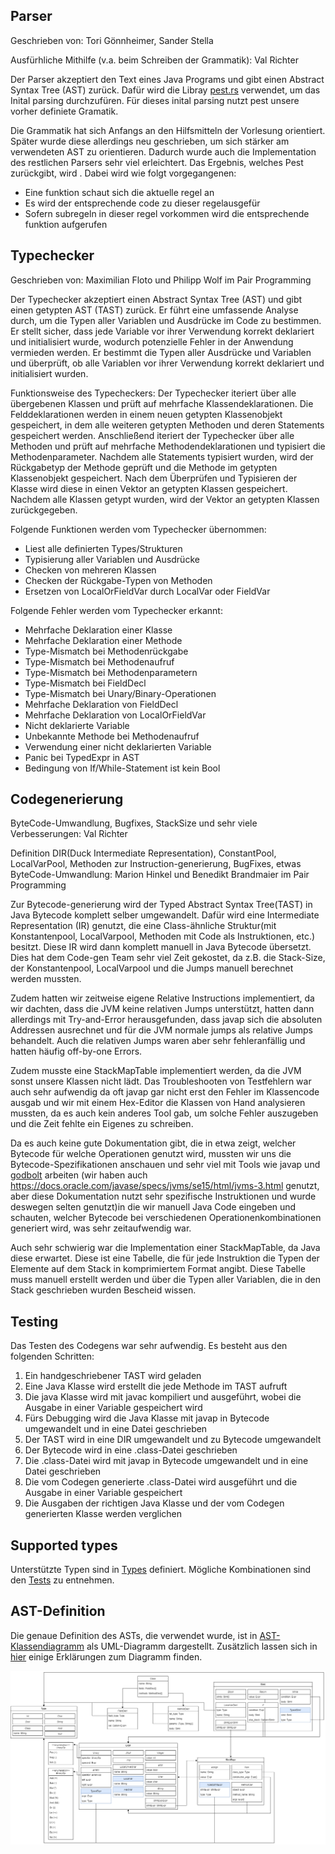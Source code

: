 ## Parser

Geschrieben von: Tori Gönnheimer, Sander Stella

Ausfürhliche Mithilfe (v.a. beim Schreiben der Grammatik): Val Richter

Der Parser akzeptiert den Text eines Java Programs und gibt einen Abstract Syntax Tree (AST) zurück.
Dafür wird die Libray [pest.rs](https://pest.rs/) verwendet, um das Inital parsing durchzufüren.
Für dieses inital parsing nutzt pest unsere vorher definiete Gramatik.

Die Grammatik hat sich Anfangs an den Hilfsmitteln der Vorlesung orientiert. Später wurde diese allerdings neu geschrieben, um sich stärker am verwendeten AST zu orientieren. Dadurch wurde auch die Implementation des restlichen Parsers sehr viel erleichtert.
Das Ergebnis, welches Pest zurückgibt, wird .
Dabei wird wie folgt vorgegangenen:

-   Eine funktion schaut sich die aktuelle regel an
-   Es wird der entsprechende code zu dieser regelausgefür
-   Sofern subregeln in dieser regel vorkommen wird die entsprechende funktion aufgerufen

## Typechecker

Geschrieben von: Maximilian Floto und Philipp Wolf im Pair Programming

Der Typechecker akzeptiert einen Abstract Syntax Tree (AST) und gibt einen getypten AST (TAST) zurück.
Er führt eine umfassende Analyse durch, um die Typen aller Variablen und Ausdrücke im Code zu bestimmen.
Er stellt sicher, dass jede Variable vor ihrer Verwendung korrekt deklariert und initialisiert wurde, wodurch potenzielle Fehler in der Anwendung vermieden werden.
Er bestimmt die Typen aller Ausdrücke und Variablen und überprüft, ob alle Variablen vor ihrer Verwendung korrekt deklariert und initialisiert wurden.

Funktionsweise des Typecheckers:
Der Typechecker iteriert über alle übergebenen Klassen und prüft auf mehrfache Klassendeklarationen. Die Felddeklarationen werden in einem neuen getypten Klassenobjekt gespeichert, in dem alle weiteren getypten Methoden und deren Statements gespeichert werden. Anschließend iteriert der Typechecker über alle Methoden und prüft auf mehrfache Methodendeklarationen und typisiert die Methodenparameter. Nachdem alle Statements typisiert wurden, wird der Rückgabetyp der Methode geprüft und die Methode im getypten Klassenobjekt gespeichert. Nach dem Überprüfen und Typisieren der Klasse wird diese in einen Vektor an getypten Klassen gespeichert. Nachdem alle Klassen getypt wurden, wird der Vektor an getypten Klassen zurückgegeben.

Folgende Funktionen werden vom Typechecker übernommen:

-   Liest alle definierten Types/Strukturen
-   Typisierung aller Variablen und Ausdrücke
-   Checken von mehreren Klassen
-   Checken der Rückgabe-Typen von Methoden
-   Ersetzen von LocalOrFieldVar durch LocalVar oder FieldVar

Folgende Fehler werden vom Typechecker erkannt:

-   Mehrfache Deklaration einer Klasse
-   Mehrfache Deklaration einer Methode
-   Type-Mismatch bei Methodenrückgabe
-   Type-Mismatch bei Methodenaufruf
-   Type-Mismatch bei Methodenparametern
-   Type-Mismatch bei FieldDecl
-   Type-Mismatch bei Unary/Binary-Operationen
-   Mehrfache Deklaration von FieldDecl
-   Mehrfache Deklaration von LocalOrFieldVar
-   Nicht deklarierte Variable
-   Unbekannte Methode bei Methodenaufruf
-   Verwendung einer nicht deklarierten Variable
-   Panic bei TypedExpr in AST
-   Bedingung von If/While-Statement ist kein Bool

## Codegenerierung

ByteCode-Umwandlung, Bugfixes, StackSize und sehr viele Verbesserungen: Val Richter

Definition DIR(Duck Intermediate Representation), ConstantPool, LocalVarPool, Methoden zur Instruction-generierung, BugFixes, etwas ByteCode-Umwandlung: Marion Hinkel und Benedikt Brandmaier im Pair Programming

Zur Bytecode-generierung wird der Typed Abstract Syntax Tree(TAST) in Java Bytecode komplett selber
umgewandelt. Dafür wird eine Intermediate Representation (IR) genutzt, die eine Class-ähnliche Struktur(mit Konstantenpool, LocalVarpool, Methoden mit Code als Instruktionen, etc.)
besitzt. Diese IR wird dann komplett manuell in Java Bytecode übersetzt. Dies hat dem Code-gen Team sehr viel
Zeit gekostet, da z.B. die Stack-Size, der Konstantenpool, LocalVarpool und die Jumps manuell berechnet werden mussten.

Zudem hatten wir zeitweise eigene Relative Instructions implementiert, da wir dachten, dass die JVM keine relativen Jumps
unterstützt, hatten dann allerdings mit Try-and-Error herausgefunden, dass javap sich die absoluten Addressen ausrechnet
und für die JVM normale jumps als relative Jumps behandelt. Auch die relativen Jumps waren aber sehr fehleranfällig und
hatten häufig off-by-one Errors.

Zudem musste eine StackMapTable implementiert werden, da die JVM sonst unsere Klassen nicht lädt.
Das Troubleshooten von Testfehlern war auch sehr aufwendig da oft javap gar nicht erst den Fehler im Klassencode ausgab
und wir mit einem Hex-Editor die Klassen von Hand analysieren mussten, da es auch kein anderes Tool gab, um solche Fehler
auszugeben und die Zeit fehlte ein Eigenes zu schreiben.

Da es auch keine gute Dokumentation gibt, die in etwa zeigt, welcher Bytecode für welche Operationen genutzt wird, mussten wir
uns die Bytecode-Spezifikationen anschauen und sehr viel mit Tools wie javap und [godbolt](https://godbolt.org/) arbeiten
(wir haben auch https://docs.oracle.com/javase/specs/jvms/se15/html/jvms-3.html genutzt, aber diese Dokumentation nutzt
sehr spezifische Instruktionen und wurde deswegen selten genutzt)in die wir manuell Java Code eingeben und schauten,
welcher Bytecode bei verschiedenen Operationenkombinationen generiert wird, was sehr zeitaufwendig war.

Auch sehr schwierig war die Implementation einer StackMapTable, da Java diese erwartet. Diese ist eine Tabelle, die für
jede Instruktion die Typen der Elemente auf dem Stack in komprimiertem Format angibt. Diese Tabelle muss manuell
erstellt werden und über die Typen aller Variablen, die in den Stack geschrieben wurden Bescheid wissen.

## Testing

Das Testen des Codegens war sehr aufwendig. Es besteht aus den folgenden Schritten:

1. Ein handgeschriebener TAST wird geladen
2. Eine Java Klasse wird erstellt die jede Methode im TAST aufruft
3. Die java Klasse wird mit javac kompiliert und ausgeführt, wobei die Ausgabe in einer Variable gespeichert wird
4. Fürs Debugging wird die Java Klasse mit javap in Bytecode umgewandelt und in eine Datei geschrieben
5. Der TAST wird in eine DIR umgewandelt und zu Bytecode umgewandelt
6. Der Bytecode wird in eine .class-Datei geschrieben
7. Die .class-Datei wird mit javap in Bytecode umgewandelt und in eine Datei geschrieben
8. Die vom Codegen generierte .class-Datei wird ausgeführt und die Ausgabe in einer Variable gespeichert
9. Die Ausgaben der richtigen Java Klasse und der vom Codegen generierten Klasse werden verglichen

## Supported types

Unterstützte Typen sind in [Types](../lib/src/types.rs) definiert.
Mögliche Kombinationen sind den [Tests](../lib/testcases) zu entnehmen.

## AST-Definition

Die genaue Definition des ASTs, die verwendet wurde, ist in [AST-Klassendiagramm](./AST-Klassendiagramm.png) als UML-Diagramm dargestellt. Zusätzlich lassen sich in [hier](./Notizen%20zum%20AST.md) einige Erklärungen zum Diagramm finden.

![Klassendiagramm](AST-Klassendiagramm.png)
